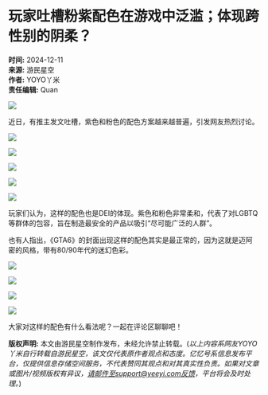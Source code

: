 # 玩家吐槽粉紫配色在游戏中泛滥；体现跨性别的阴柔？

**时间:** 2024-12-11  
**来源:** 游民星空  
**作者:** YOYO丫米  
**责任编辑:** Quan  

![](/un_collection.png)

近日，有推主发文吐槽，紫色和粉色的配色方案越来越普遍，引发网友热烈讨论。

![](https://assets.zhayieye.com/news/data/article/2024_12_11/485d1e4d3e47bbb895eb84d7135e0410.png?x-oss-process=image/resize,w_650,m_lfit)

![](https://assets.zhayieye.com/news/data/article/2024_12_11/4ecb2f057bb7a49e247814a3c11164ff.png?x-oss-process=image/resize,w_650,m_lfit)

![](https://assets.zhayieye.com/news/data/article/2024_12_11/f259dd28dce1a7824624de3b19c9efdb.png?x-oss-process=image/resize,w_650,m_lfit)

![](https://assets.zhayieye.com/news/data/article/2024_12_11/d88a4e28057b8b2de6e42eb3347fa34e.png?x-oss-process=image/resize,w_650,m_lfit)

![](https://assets.zhayieye.com/news/data/article/2024_12_11/8c75cf731cc68b66263d13e9c7acdec6.png?x-oss-process=image/resize,w_650,m_lfit)

玩家们认为，这样的配色也是DEI的体现。紫色和粉色非常柔和，代表了对LGBTQ等群体的包容，旨在制造最安全的产品以吸引“尽可能广泛的人群”。

也有人指出，《GTA6》的封面出现这样的配色其实是最正常的，因为这就是迈阿密的风格，带有80/90年代的迷幻色彩。

![](https://assets.zhayieye.com/news/data/article/2024_12_11/3ca9f84b7248a528c92a5ffa68a6dd20.png?x-oss-process=image/resize,w_650,m_lfit)

![](https://assets.zhayieye.com/news/data/article/2024_12_11/5fbc76c3a24a065c5268d966f61abdd6.png?x-oss-process=image/resize,w_650,m_lfit)

![](https://assets.zhayieye.com/news/data/article/2024_12_11/f421f58db1636170c9b0228f82c602a8.png?x-oss-process=image/resize,w_650,m_lfit)

![](https://assets.zhayieye.com/news/data/article/2024_12_11/5d78beb6c92d39e7c2d4e6b983076697.png?x-oss-process=image/resize,w_650,m_lfit)

大家对这样的配色有什么看法呢？一起在评论区聊聊吧！

**版权声明:** 本文由游民星空制作发布，未经允许禁止转载。(*以上内容系网友YOYO丫米自行转载自游民星空，该文仅代表原作者观点和态度。亿忆号系信息发布平台，仅提供信息存储空间服务，不代表赞同其观点和对其真实性负责。如果对文章或图片/视频版权有异议，请邮件至support@yeeyi.com反馈，平台将会及时处理。*)